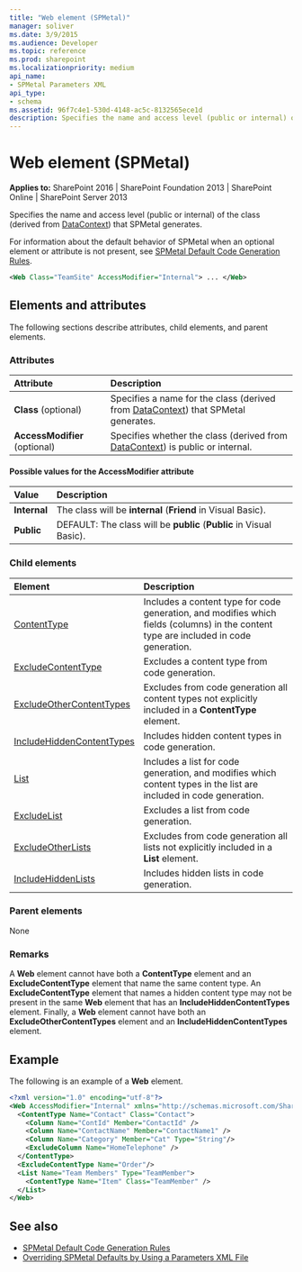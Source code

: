 ```yaml
---
title: "Web element (SPMetal)"
manager: soliver
ms.date: 3/9/2015
ms.audience: Developer
ms.topic: reference
ms.prod: sharepoint
ms.localizationpriority: medium
api_name:
- SPMetal Parameters XML
api_type:
- schema
ms.assetid: 96f7c4e1-530d-4148-ac5c-8132565ece1d
description: Specifies the name and access level (public or internal) of the class (derived from DataContext) that SPMetal generates.
---
```


# Web element (SPMetal)

**Applies to:** SharePoint 2016 | SharePoint Foundation 2013 | SharePoint Online | SharePoint Server 2013
  
Specifies the name and access level (public or internal) of the class (derived from [DataContext](https://msdn.microsoft.com/library/Microsoft.SharePoint.Linq.DataContext.aspx)) that SPMetal generates. 
  
For information about the default behavior of SPMetal when an optional element or attribute is not present, see [SPMetal Default Code Generation Rules](https://msdn.microsoft.com/library/873ac65e-425e-40f3-9ef6-753d3cda1436%28Office.15%29.aspx). 
  
```XML
<Web Class="TeamSite" AccessModifier="Internal"> ... </Web>
```

## Elements and attributes

The following sections describe attributes, child elements, and parent elements.

### Attributes

|**Attribute**|**Description**|
|:-----|:-----|
|**Class** (optional)  <br/> |Specifies a name for the class (derived from [DataContext](https://msdn.microsoft.com/library/Microsoft.SharePoint.Linq.DataContext.aspx)) that SPMetal generates.  <br/> |
|**AccessModifier** (optional)  <br/> |Specifies whether the class (derived from [DataContext](https://msdn.microsoft.com/library/Microsoft.SharePoint.Linq.DataContext.aspx)) is public or internal.  <br/> |
   
#### Possible values for the AccessModifier attribute

|**Value**|**Description**|
|:-----|:-----|
|**Internal**  <br/> |The class will be **internal** (**Friend** in Visual Basic).  <br/> |
|**Public**  <br/> |DEFAULT: The class will be **public** (**Public** in Visual Basic).  <br/> |
   
### Child elements

|**Element**|**Description**|
|:-----|:-----|
|[ContentType](contenttype-spmetal.md) <br/> |Includes a content type for code generation, and modifies which fields (columns) in the content type are included in code generation.  <br/> |
|[ExcludeContentType](excludecontenttype-spmetal.md) <br/> |Excludes a content type from code generation.  <br/> |
|[ExcludeOtherContentTypes](excludeothercontenttypes-spmetal.md) <br/> |Excludes from code generation all content types not explicitly included in a **ContentType** element.  <br/> |
|[IncludeHiddenContentTypes](includehiddencontenttypes-spmetal.md) <br/> |Includes hidden content types in code generation.  <br/> |
|[List](list-spmetal.md) <br/> |Includes a list for code generation, and modifies which content types in the list are included in code generation.  <br/> |
|[ExcludeList](excludelist-spmetal.md) <br/> |Excludes a list from code generation.  <br/> |
|[ExcludeOtherLists](excludeotherlists-spmetal.md) <br/> |Excludes from code generation all lists not explicitly included in a **List** element.  <br/> |
|[IncludeHiddenLists](includehiddenlists-spmetal.md) <br/> |Includes hidden lists in code generation.  <br/> |
   
### Parent elements

None
   
### Remarks

A **Web** element cannot have both a **ContentType** element and an **ExcludeContentType** element that name the same content type. An **ExcludeContentType** element that names a hidden content type may not be present in the same **Web** element that has an **IncludeHiddenContentTypes** element. Finally, a **Web** element cannot have both an **ExcludeOtherContentTypes** element and an **IncludeHiddenContentTypes** element.
  
## Example

The following is an example of a **Web** element.
  
```XML
<?xml version="1.0" encoding="utf-8"?>
<Web AccessModifier="Internal" xmlns="http://schemas.microsoft.com/SharePoint/2009/spmetal">
  <ContentType Name="Contact" Class="Contact">
    <Column Name="ContId" Member="ContactId" />
    <Column Name="ContactName" Member="ContactName1" />
    <Column Name="Category" Member="Cat" Type="String"/>
    <ExcludeColumn Name="HomeTelephone" />
  </ContentType>
  <ExcludeContentType Name="Order"/>
  <List Name="Team Members" Type="TeamMember">
    <ContentType Name="Item" Class="TeamMember" />
  </List>
</Web>

```

## See also

- [SPMetal Default Code Generation Rules](https://msdn.microsoft.com/library/873ac65e-425e-40f3-9ef6-753d3cda1436%28Office.15%29.aspx)  
- [Overriding SPMetal Defaults by Using a Parameters XML File](https://msdn.microsoft.com/library/209359b2-bd46-47b6-837d-3c0c2005cb19%28Office.15%29.aspx)
